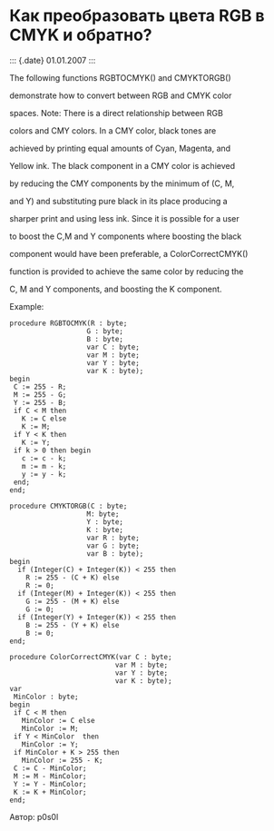 Как преобразовать цвета RGB в CMYK и обратно?
=============================================

::: {.date}
01.01.2007
:::

The following functions RGBTOCMYK() and CMYKTORGB()

demonstrate how to convert between RGB and CMYK color

spaces. Note: There is a direct relationship between RGB

colors and CMY colors. In a CMY color, black tones are

achieved by printing equal amounts of Cyan, Magenta, and

Yellow ink. The black component in a CMY color is achieved

by reducing the CMY components by the minimum of (C, M,

and Y) and substituting pure black in its place producing a

sharper print and using less ink. Since it is possible for a user

to boost the C,M and Y components where boosting the black

component would have been preferable, a ColorCorrectCMYK()

function is provided to achieve the same color by reducing the

C, M and Y components, and boosting the K component.

Example:

    procedure RGBTOCMYK(R : byte;
                       G : byte;
                       B : byte;
                       var C : byte;
                       var M : byte;
                       var Y : byte;
                       var K : byte);
    begin
     C := 255 - R;
     M := 255 - G;
     Y := 255 - B;
     if C < M then
       K := C else
       K := M;
     if Y < K then
       K := Y;
     if k > 0 then begin
       c := c - k;
       m := m - k;
       y := y - k;
     end;
    end;
     
    procedure CMYKTORGB(C : byte;
                       M: byte;
                       Y : byte;
                       K : byte;
                       var R : byte;
                       var G : byte;
                       var B : byte);
    begin
      if (Integer(C) + Integer(K)) < 255 then
        R := 255 - (C + K) else
        R := 0;
      if (Integer(M) + Integer(K)) < 255 then
        G := 255 - (M + K) else
        G := 0;
      if (Integer(Y) + Integer(K)) < 255 then
        B := 255 - (Y + K) else
        B := 0;
    end;
     
    procedure ColorCorrectCMYK(var C : byte;
                              var M : byte;
                              var Y : byte;
                              var K : byte);
    var
     MinColor : byte;
    begin
     if C < M then
       MinColor := C else
       MinColor := M;
     if Y < MinColor  then
       MinColor := Y;
     if MinColor + K > 255 then
       MinColor := 255 - K;
     C := C - MinColor;
     M := M - MinColor;
     Y := Y - MinColor;
     K := K + MinColor;
    end;

Автор: p0s0l
